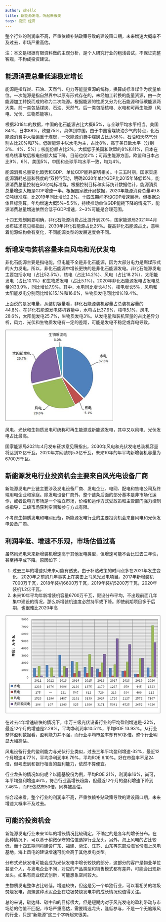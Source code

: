 ```yaml
---
author: shellc
title: 新能源发电，听起来很美
tags: 投资 经济
---
```


整个行业的利润率不高，严重依赖补贴政策导致的建设窗口期，未来增速大概率不及过去，市场严重高估。

<!--more-->

注：本文是根据有限资料做的主观分析，是个人研究行业的粗浅尝试，不保证完整客观，不构成投资建议。

## 能源消费总量低速稳定增长

能源是指煤炭、石油、天然气、电力等能量资源的统称，换算成标准煤作为度量单位。一次能源是指自然界中以原有形式存在的，未经加工转换的能量资源，由一次能源加工转换而成的称为二次能源。根据能源的性质又分为化石能源和低碳能源两大类，前一类包括煤炭、石油、天然气，后一类包括核电、水电和可再生能源（风电、光伏、生物质能等）。

根据2018年的数据，中国的化石能源占比大概85%，与全球平均水平相当。美国84%，日本88%，欧盟75%。具体到中国，由于中国富煤缺油少气的特点，化石能源消费中大幅偏重于煤炭，一次能源消费中煤炭占比达58%，石油和天然气分别占比20%和7%。低碳能源中以水电为主，占比8%，高于美日欧水平（分别3%、4%、5%）；核能份额占比2%，大幅低于美国和欧盟的8%和11%，日本在福岛核事故后核电份额大幅下降，目前也仅2%；可再生能源方面，欧盟和日本占比9%、6%，美国5%，中国和全球平均水平一致，均为4%。

能源消费总量变化趋势和GDP、单位GDP能耗密切相关。十三五时期，国家实施能源消耗总量和强度的“双控”行动，明确2020年单位GDP比2015年降低15%，能源消费总量控制在50亿吨标准煤。根据控制目标和实际统计数据估计，能源消费总量增速大概是GDP增速一半。根据国家统计局数据，2020年能源消费总量49.8亿吨标准煤，比2019年同比增长2.2%。十四五期间不设GDP增速目标，但根据总体目标测算，年均增速大概5%~5.5%，持续推动单位GDP能耗下降的情况下，能源消费总量增速依然会低于GDP增速，2~3%可能是合理范围。

十四五规划刚要明确，非化石能源消费占比提升到20%，国家能源局2021年4月发布征求意见稿指出，2030年非化石能源占比25%。提高非化石能源占比，意味着能源结构会有变化，不同能源类型的发展速度会不同。

## 新增发电装机容量来自风电和光伏发电

非化石能源主要是指电能，但电能不全是非化石能源，因为大部分电力是燃煤形式的火力发电。所以，非化石能源中增长更快的是非化石能源发电。非化石能源发电主要包括水电（占比52.5%）、核电（占比14.2%）、风电（占比18.2%）、太阳能发电（占比10.1%）和生物质发电（占比5.1%）。2020年非化石能源发电占发电总量的33.9%，同比增长7.9%。其中，水电同比增长4.1%，核电增长5%，风电和太阳能发电分别同比增长15.1%和16.6%，生物质发电同比增长19.4%。

上面说的是发电量，从装机容量看，非化石能源装机容量占总装机容量的44.8%。在非化石能源发电装机容量中，水电占比37.6%，核电5.1%，风电28.6%，太阳能发电25.7%，生物质发电3%。从发电量和装机容量的占比差异分析，风力、光伏和生物质发电有一定的差距，可能是发电不稳定或弃电导致。

<img src="/assets/images/posts/202106/xinnengyuan-zhuangji-bizhong.jpeg" width="350">

风电、光伏和生物质发电可统称可再生能源或新能源发电，其中又以风电、光伏发电占比最高。

国家能源局2021年4月发布征求意见稿指出，2030年风电和光伏发电总装机容量将达到12亿千瓦，2020年并网装机5.3亿千瓦，未来10年的年平均新增装机容量为6700万千瓦。

## 新能源发电行业投资机会主要来自风光电设备厂商

新能源发电产业链主要涉及发电设备厂商、发电企业、电网、配电和售电公司及终端用电企业和家庭。除发电设备厂商外，整个链条后面的部分基本是非市场化运作，或者说电力市场是一个独立市场，价格和运作方式受政策和主管部门强力控制或指导，二级市场获利空间和参与方式有限。

不考虑生物质发电和电网设备，新能源发电行业的主要投资机会来自风电和光伏发电设备厂商。

## 利润率低、增速不乐观，市场估值过高

虽然风光电未来新增装机增速高于其他发电类型，但增速可能不会比过去三年快，甚至持平或下降。原因如下：
1. 过去三年的增速对未来可能有透支。由于补贴政策的时间点多在2021年发生变化，2020年之前的几年事实上在突击上马风光发电项目。2017年新增装机7000万千瓦，2018年装机6600万千瓦，2019年装机5200万千瓦，2020年装机1.2亿千瓦。
2. 未来10年平均年新增装机容量6700万千瓦，假设分布平均，不出现前面几年集中建设的情况，那么新增装机速度必然持平或下降。即使前期项目多于后期，也很难比2020年高

<img src="/assets/images/posts/202106/xinnengyuan-zhuangji.jpeg" width="600">

在过去4年增速较快的情况下，申万三级光伏设备行业的平均盈利增速是-22%，最近12个月的增速是2.28%，平均净利润率10.51%，平均ROE 13.93%。从行业整体盈利数据看，盈利能力并不强，而行业平均市盈率却有50多倍。整个行业明显大幅高估。

风电设备行业的盈利能力与光伏行业类似，过去三年平均盈利增速-32%，最近12个月增速4.77%，平均净利润率6.79%，平均ROE 6.10%。好在市盈率不足24倍，但考虑到和银行相当的盈利能力，依然不算便宜。

行业龙头的情况如何呢？以隆基股份为例，平均ROE 21%，利润率16%，尚可，年平均盈利增速46%，符合行业高增长趋势，但最近12个月的盈利增速下降到7.46%，而PE依然有50倍，同样被高估。

综合起来看，整个行业的利润率不高，严重依赖补贴政策导致的建设窗口期，未来增速大概率不及过去。


## 可能的投资机会

新能源发电行业未来10年的增长情况比较确定，不确定的是各年的增长分布。在此种情况下，可以基于稍微保守的估值选择行业龙头。另外，海上风电的占比较低，而十四五期间将建设广东、福建、浙江、江苏、山东等东部沿海省份海上风电基地。海上风电的建设增速可能会高于其他发电类型。

分布式光伏发电可能会成为光伏发电中增长较快的部分，这部分的客户是物业单位甚至个人，与发电企业不同，对应的产品类型和销售模式都有差异，可能会出现新龙头。如果有商业模式创新，可能想象空间较大。

生物质发电整体占比较低，增速较快，但这是另一个单独行业，可以看相关的垃圾焚烧发电，海螺这种水泥企业在垃圾焚烧发电中的成长情况也值得关注。

总的来说，碳达峰、碳中和的目标很大，但是短期内对于风光发电的盈利带动与市场给的估值不匹配，市场严重高估，需要精选龙头，逢低参与，不是一个无脑跟风的行业，只是“新能源”这三个字听起来很美。